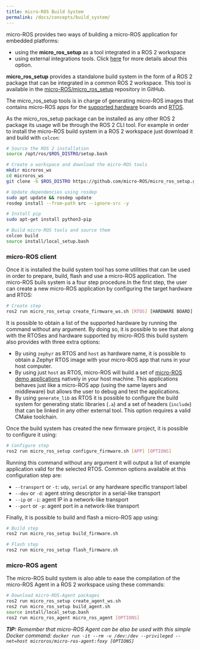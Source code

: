 ```yaml
---
title: micro-ROS Build System
permalink: /docs/concepts/build_system/
---
```


micro-ROS provides two ways of building a micro-ROS application for embedded platforms:
- using the **micro_ros_setup** as a tool integrated in a ROS 2 workspace
- using external integrations tools. Click [here](/docs/concepts/build_system/external_build_systems/) for more details about this option.

**micro_ros_setup** provides a standalone build system in the form of a ROS 2 package that can be integrated in a common ROS 2 workspace. This tool is available in the [micro-ROS/micro_ros_setup](https://github.com/micro-ROS/micro_ros_setup) repository in GitHub.

The micro_ros_setup tools is in charge of generating micro-ROS images that contains micro-ROS apps for the [supported hardware](/docs/overview/hardware/) boards and [RTOS](/docs/concepts/rtos/).

As the micro_ros_setup package can be installed as any other ROS 2 package its usage will be through the ROS 2 CLI tool. For example in order to install the micro-ROS build system in a ROS 2 workspace just download it and build with `colcon`:

```bash
# Source the ROS 2 installation
source /opt/ros/$ROS_DISTRO/setup.bash

# Create a workspace and download the micro-ROS tools
mkdir microros_ws
cd microros_ws
git clone -b $ROS_DISTRO https://github.com/micro-ROS/micro_ros_setup.git src/micro_ros_setup

# Update dependencies using rosdep
sudo apt update && rosdep update
rosdep install --from-path src --ignore-src -y

# Install pip
sudo apt-get install python3-pip

# Build micro-ROS tools and source them
colcon build
source install/local_setup.bash
```

### micro-ROS client

Once it is installed the build system tool has some utilities that can be used in order to prepare, build, flash and use a micro-ROS application. The micro-ROS buils system is a four step procedure.In the first step, the user can create a new micro-ROS application by configuring the target hardware and RTOS:

```bash
# Create step
ros2 run micro_ros_setup create_firmware_ws.sh [RTOS] [HARDWARE BOARD]
```

It is possible to obtain a list of the supported hardware by running the command without any argument. By doing so, it is possible to see that along with the RTOSes and hardware supported by micro-ROS this build system also provides with three extra options:
- By using `zephyr` as RTOS and `host` as hardware name, it is possible to obtain a Zephyr RTOS image with your micro-ROS app that runs in your host computer. 
- By using just `host` as RTOS, micro-ROS will build a set of [micro-ROS demo applications](https://github.com/micro-ROS/micro-ROS-demos) natively in your host machine. This applications behaves just like a micro-ROS app (using the same layers and middleware) but allows the user to debug and test the applications.
- By using `generate_lib` as RTOS it is possible to configure the build system for generating static libraries (`.a`) and a set of headers (`include`) that can be linked in any other external tool. This option requires a valid CMake toolchain.

Once the build system has created the new firmware project, it is possible to configure it using:

```bash
# Configure step
ros2 run micro_ros_setup configure_firmware.sh [APP] [OPTIONS]
```

Running this command without any argument it will output a list of example application valid for the selected RTOS.
Common options available at this configuration step are:
  - `--transport` or `-t`: `udp`, `serial` or any hardware specific transport label
  - `--dev` or `-d`: agent string descriptor in a serial-like transport
  - `--ip` or `-i`: agent IP in a network-like transport
  - `--port` or `-p`: agent port in a network-like transport


Finally, it is possible to build and flash a micro-ROS app using:

```bash
# Build step
ros2 run micro_ros_setup build_firmware.sh

# Flash step
ros2 run micro_ros_setup flash_firmware.sh
```

### micro-ROS agent

The micro-ROS build system is also able to ease the compilation of the micro-ROS Agent in a ROS 2 workspace using these commands:

```bash
# Download micro-ROS-Agent packages
ros2 run micro_ros_setup create_agent_ws.sh
ros2 run micro_ros_setup build_agent.sh
source install/local_setup.bash
ros2 run micro_ros_agent micro_ros_agent [OPTIONS]
```

***TIP:** Remember that micro-ROS Agent can be also be used with this simple Docker command: `docker run -it --rm -v /dev:/dev --privileged --net=host microros/micro-ros-agent:foxy [OPTIONS]`*
